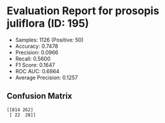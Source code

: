 # Evaluation Report for prosopis juliflora (ID: 195)
- Samples: 1126 (Positive: 50)
- Accuracy: 0.7478
- Precision: 0.0966
- Recall: 0.5600
- F1 Score: 0.1647
- ROC AUC: 0.6864
- Average Precision: 0.1257

## Confusion Matrix
```
[[814 262]
 [ 22  28]]
```